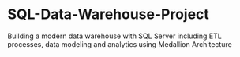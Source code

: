 # SQL-Data-Warehouse-Project
Building a modern data warehouse with SQL Server including ETL processes, data modeling and analytics using Medallion Architecture
